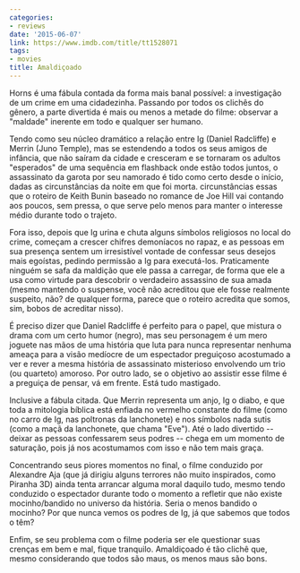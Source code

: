 ```yaml
---
categories:
- reviews
date: '2015-06-07'
link: https://www.imdb.com/title/tt1528071
tags:
- movies
title: Amaldiçoado
---
```


Horns é uma fábula contada da forma mais banal possível: a investigação de um crime em uma cidadezinha. Passando por todos os clichês do gênero, a parte divertida é mais ou menos a metade do filme: observar a "maldade" inerente em todo e qualquer ser humano.

Tendo como seu núcleo dramático a relação entre Ig (Daniel Radcliffe) e Merrin (Juno Temple), mas se estendendo a todos os seus amigos de infância, que não saíram da cidade e cresceram e se tornaram os adultos "esperados" de uma sequência em flashback onde estão todos juntos, o assassinato da garota por seu namorado é tido como certo desde o início, dadas as circunstâncias da noite em que foi morta. circunstâncias essas que o roteiro de Keith Bunin baseado no romance de Joe Hill vai contando aos poucos, sem pressa, o que serve pelo menos para manter o interesse médio durante todo o trajeto.

Fora isso, depois que Ig urina e chuta alguns símbolos religiosos no local do crime, começam a crescer chifres demoníacos no rapaz, e as pessoas em sua presença sentem um irresistível vontade de confessar seus desejos mais egoístas, pedindo permissão a Ig para executá-los. Praticamente ninguém se safa da maldição que ele passa a carregar, de forma que ele a usa como virtude para descobrir o verdadeiro assassino de sua amada (mesmo mantendo o suspense, você não acreditou que ele fosse realmente suspeito, não? de qualquer forma, parece que o roteiro acredita que somos, sim, bobos de acreditar nisso).

É preciso dizer que Daniel Radcliffe é perfeito para o papel, que mistura o drama com um certo humor (negro), mas seu personagem é um mero joguete nas mãos de uma história que luta para nunca representar nenhuma ameaça para a visão medíocre de um espectador preguiçoso acostumado a ver e rever a mesma história de assassinato misterioso envolvendo um trio (ou quarteto) amoroso. Por outro lado, se o objetivo ao assistir esse filme é a preguiça de pensar, vá em frente. Está tudo mastigado.

Inclusive a fábula citada. Que Merrin representa um anjo, Ig o diabo, e que toda a mitologia bíblica está enfiada no vermelho constante do filme (como no carro de Ig, nas poltronas da lanchonete) e nos símbolos nada sutis (como a maçã da lanchonete, que chama "Eve"). Até o lado divertido -- deixar as pessoas confessarem seus podres -- chega em um momento de saturação, pois já nos acostumamos com isso e não tem mais graça.

Concentrando seus piores momentos no final, o filme conduzido por Alexandre Aja (que já dirigiu alguns terrores não muito inspirados, como Piranha 3D) ainda tenta arrancar alguma moral daquilo tudo, mesmo tendo conduzido o espectador durante todo o momento a refletir que não existe mocinho/bandido no universo da história. Seria o menos bandido o mocinho? Por que nunca vemos os podres de Ig, já que sabemos que todos o têm?

Enfim, se seu problema com o filme poderia ser ele questionar suas crenças em bem e mal, fique tranquilo. Amaldiçoado é tão clichê que, mesmo considerando que todos são maus, os menos maus são bons.